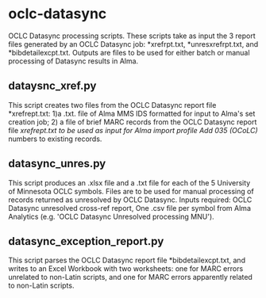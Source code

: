 # oclc-datasync
OCLC Datasync processing scripts. These scripts take as input the 3 report files generated
by an OCLC Datasync job: *xrefrpt.txt, *unresxrefrpt.txt, and *bibdetailexcpt.txt. Outputs
are files to be used for either batch or manual processing of Datasync results in Alma.

## dataysnc_xref.py
This script creates two files from the OCLC Datasync report file *xrefrept.txt:
1)a .txt. file of Alma MMS IDS formatted for input to Alma's set creation job; 
2) a file of brief MARC records from the OCLC Datasync report file *xrefrept.txt 
to be used as input for Alma import profile Add 035 (OCoLC)* numbers to existing records.

## datasync_unres.py
This script produces an .xlsx file and a .txt file for each of the 5 University of Minnesota
OCLC symbols. Files are to be used for manual processing of records returned as unresolved by
OCLC Datasync. Inputs required: OCLC Datasync unresolved cross-ref report, One .csv file per
symbol from Alma Analytics (e.g. 'OCLC Datasync Unresolved processing MNU').

## datasync_exception_report.py
This script parses the OCLC Datasync report file *bibdetailexcpt.txt, and writes to an Excel
Workbook with two worksheets: one for MARC errors unrelated to non-Latin scripts, and one for MARC
errors apparently related to non-Latin scripts.
